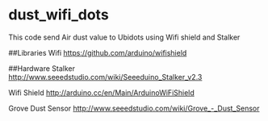 dust_wifi_dots
==============
This code send Air dust value to Ubidots using Wifi shield and Stalker

##Libraries
Wifi
https://github.com/arduino/wifishield

##Hardware
Stalker 
http://www.seeedstudio.com/wiki/Seeeduino_Stalker_v2.3

Wifi Shield
http://arduino.cc/en/Main/ArduinoWiFiShield

Grove Dust Sensor
http://www.seeedstudio.com/wiki/Grove_-_Dust_Sensor
